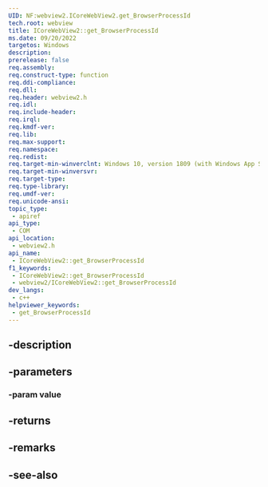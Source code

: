 ```yaml
---
UID: NF:webview2.ICoreWebView2.get_BrowserProcessId
tech.root: webview
title: ICoreWebView2::get_BrowserProcessId
ms.date: 09/20/2022
targetos: Windows
description: 
prerelease: false
req.assembly: 
req.construct-type: function
req.ddi-compliance: 
req.dll: 
req.header: webview2.h
req.idl: 
req.include-header: 
req.irql: 
req.kmdf-ver: 
req.lib: 
req.max-support: 
req.namespace: 
req.redist: 
req.target-min-winverclnt: Windows 10, version 1809 (with Windows App SDK 1.1 or later)
req.target-min-winversvr: 
req.target-type: 
req.type-library: 
req.umdf-ver: 
req.unicode-ansi: 
topic_type:
 - apiref
api_type:
 - COM
api_location:
 - webview2.h
api_name:
 - ICoreWebView2::get_BrowserProcessId
f1_keywords:
 - ICoreWebView2::get_BrowserProcessId
 - webview2/ICoreWebView2::get_BrowserProcessId
dev_langs:
 - c++
helpviewer_keywords:
 - get_BrowserProcessId
---
```


## -description

## -parameters

### -param value

## -returns

## -remarks

## -see-also

